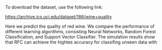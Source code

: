 To download the dataset, use the following link:

https://archive.ics.uci.edu/dataset/186/wine+quality

Here we predict the quality of red wine. We compare the performance of different learning algorithms, consisting Neural Networks, Random Forest Classification, and Support Vector Classifier. The simulation results show that RFC can achieve the hightes accuracy for classifing unseen data with 
